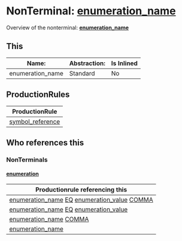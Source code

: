 # NonTerminal: **[enumeration_name](./enumeration_name.md)**

Overview of the nonterminal: **[enumeration_name](./enumeration_name.md)**



## This

| Name:                | Abstraction:    | Is Inlined |
| -------------------- | --------------- | ---------- |
| enumeration_name | Standard | No |



## ProductionRules

| ProductionRule |
| ---- |
| [symbol_reference](./symbol_reference.md)  |




## Who references this

### NonTerminals


#### [enumeration](./../Grammar/enumeration.md)

| Productionrule referencing this                      |
| ---------------------------------------------------- |
| [enumeration_name](./enumeration_name.md) [EQ](./../Lexicon/EQ.md) [enumeration_value](./enumeration_value.md) [COMMA](./../Lexicon/COMMA.md)  |
| [enumeration_name](./enumeration_name.md) [EQ](./../Lexicon/EQ.md) [enumeration_value](./enumeration_value.md)  |
| [enumeration_name](./enumeration_name.md) [COMMA](./../Lexicon/COMMA.md)  |
| [enumeration_name](./enumeration_name.md)  |



